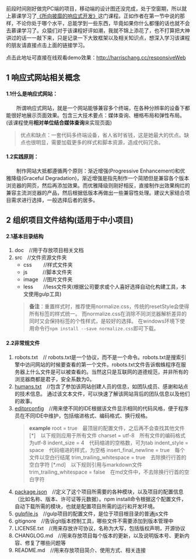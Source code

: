 前段时间刚好做完PC端的项目，移动端的设计图还没完成，处于空窗期，所以就上慕课学习了[《所向披靡的响应式开发》](http://coding.imooc.com/class/chapter/50.html)这门课程。正如作者在第一节中说的那样，不论你处于哪个水平，总能学到一些东西，毕竟如果你什么都懂的话也就不会去慕课学习了。众猿们对于该课程好评如潮，我就不锦上添花了，也不打算把大神讲过的话一一敲下来，只是记录一下大致框架以及相关知识点，想深入学习该课程的朋友请直接点击上面的链接学习。

点击此地址可直接在线观看demo效果：http://harrischang.cc/responsiveWeb

## 1 响应式网站相关概念
#### 1.1什么是响应式网站：
&emsp;&emsp;所谓响应式网站，就是一个网站能够兼容多个终端，在各种分辨率的设备下都能很好地展示页面效果。包含三大技术要点：媒体查询、栅格布局和弹性布局。(该课程使用**相对单位结合媒体查询**来实现页面)
> 优点和缺点：一套代码多终端设备，省人省时省钱，这是她最大的优点。缺点也很明显，需要加载更多的样式和脚本资源，造成代码冗余。 

#### 1.2实践原则：
&emsp;&emsp;制作网站大抵都遵循两个原则：渐近增强(Progressive Enhancement)和优雅降级(Graceful Degradation)，渐近增强是指先制作一个简陋但是兼容各个版本浏览器的网页，然后再添加效果。而优雅降级则刚好相反，直接制作出效果绚烂的兼容主流浏览器的产品，然后根据低版本再做出一些兼容性处理。建议大家结合项目需求进行选择，一般选择后者的居多。

## 2 组织项目文件结构(适用于中小项目)
#### 2.1基本目录结构
1. doc　//用于存放项目相关文档
2. src　//文件资源文件夹
   - css　　  //样式文件夹
   - js　　　//脚本文件夹
   - image　//图片文件夹
   - less　　//less文件夹(根据公司要求或个人喜好选择自动化构建工具，本文使用gulp工具)
    > **备注**：重置样式时，推荐使用normalize.css，传统的resetStyle会使得所有标签的样式统一。
    > 而normalize.css在消除不同浏览器解析差异的同时又会保持标签的个性样式，是较好的选择。
    > 在windows环境下使用命令行`npm install --save normalize.css`即可下载。

#### 2.2非常规文件
1. robots.txt　// robots.txt是一个协议，而不是一个命令。robots.txt是搜索引擎中访问网站的时候要查看的第一个文件。robots.txt文件告诉蜘蛛程序在服务器上什么文件是可以被查看的。当然这只是互联网的道德规范，并非所有的浏览器商都是君子，安全系数为0。
2. [humans.txt](http://www.humanstxt.org.cn/)　//包含了参加该网站创建人员的信息，如团队成员、感谢和站点的技术信息。 通过该文本文件，可以快速了解该网站背后的团队信息以及他们的故事。
3. [editorconfig](http://editorconfig.org/)　//用来使不同的IDE根据该文件显示相同的代码风格，便于程序员在不同IDE中维护，包括缩进格式、编码格式、换行规格。
    > **example**
    > root = true　最顶层的配置文件，之后再不会查找其他文件
    > [\*]　以下规则应用于所有文件
    > charset = utf-8　所有文件的编码格式为utf-8
    > indent_size = 4　代码缩进的空格数，可为tab
    > indent_style = space　代码缩进的样式，为空格
    > insert_final_newline = true　每个文件以空白行结尾
    > trim_trailing_whitespace = true　去除换行行首的空白字符
    > [\*.md]　以下规则引用与markdown文件
    > trim_trailing_whitespace =  false　在md文件中，不去除换行行首的空白字符
4. [package.json](http://www.ydcss.com/archives/18)　//定义了这个项目所需要的各种模块，以及项目的配置信息（比如名称、版本、许可证等元数据）。npm install命令根据这个配置文件，自动下载所需的模块，也就是配置项目所需的运行和开发环境。
5. [gulpfile.js](http://www.ydcss.com/archives/18)　//gulp项目的配置文件，是位于项目根目录的普通js文件
6. gitignore　//告诉git版本控制工具，哪些文件不需要添加到版本管理中
7. LICENSE.txt　//用来存放许可协议，名称为大写，包括版权声明，开源协议
8. CHANGLOG.md　//用来存放项目每个版本的更新，以及说明版本号、更新内容、修复了哪些问题等
9. README.md　//用来存放项目简介、使用方式、相关连接
